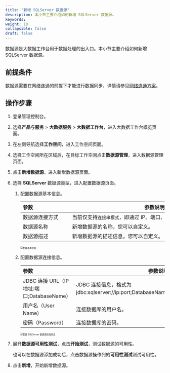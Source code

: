 ```yaml
---
title: "新增 SQLServer 数据源"
description: 本小节主要介绍如何新增 SQLServer 数据源。 
keywords: 
weight: 10
collapsible: false
draft: false
---
```


数据源是大数据工作台用于数据处理的出入口。本小节主要介绍如何新增 SQLServer 数据源。

## 前提条件

数据源需要在网络连通的前提下才能进行数据同步，详情请参见[网络连通方案](/bigdata/dataomnis/manual/connect/)。

## 操作步骤

1. 登录管理控制台。
2. 选择**产品与服务** > **大数据服务** > **大数据工作台**，进入大数据工作台概览页面。
3. 在左侧导航选择**工作空间**，进入工作空间页面。
4. 选择工作空间所在区域后，在目标工作空间点击**数据源管理**，进入数据源管理页面。
5. 点击**新增数据源**，进入新增数据源页面。
6. 选择 **SQLServer** 数据源类型，进入配置数据源页面。

   1. 配置数据源基本信息。

      | <span style="display:inline-block;width:140px">参数</span>  | <span style="display:inline-block;width:520px">参数说明</span>  |
      | :------------- | ---------------------------------------------------------- |
      | 数据源连接方式   | 当前仅支持`连接串模式`，即通过 IP、端口、用户名密码进行连接。 |
      | 数据源名称     | 新增数据源的名称，您可以自定义。                            |
      | 数据源描述     | 新增数据源的描述信息，您可以自定义。                         |

      <img src="/bigdata/dataomnis/_images/source_data_set_basic.png" alt="配置基本信息" style="zoom:50%;" />

   2. 配置数据源连接信息。

      | <span style="display:inline-block;width:140px">参数</span>  | <span style="display:inline-block;width:520px">参数说明</span>  |
      | :--------- | -------------------------------------------- |
      | JDBC 连接 URL（IP 地址:端口;DatabaseName）    | JDBC 连接信息，格式为 jdbc:sqlserver://ip:port;DatabaseName=Database。   |         
      | 用户名（User Name）     | 连接数据库的用户名。                           |
      | 密码（Password）       | 连接数据库的密码。                                | 

      <img src="/bigdata/dataomnis/_images/source_data_set_sqlserver_connect.png" alt="配置 SQLServer 数据源连接信息" style="zoom:50%;" />

7. 展开**数据源可用性测试**，点击**开始测试**，测试数据源的可用性。

   也可以在数据源添加成功后，点击数据源操作列的**可用性测试**测试可用性。

8. 点击**新增**，开始新增数据源。
